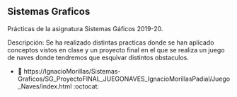 ## Sistemas Graficos

Prácticas de la asignatura Sistemas Gáficos 2019-20.

Descripción: Se ha realizado distintas practicas donde se han aplicado conceptos vistos en clase y un proyecto final en el que se realiza un juego de naves donde tendremos que esquivar distintos obstaculos.

* :bust_in_silhouette:   https://IgnacioMorillas/Sistemas-Graficos/SG_ProyectoFINAL_JUEGONAVES_IgnacioMorillasPadial/Juego_Naves/index.html    :octocat:     
